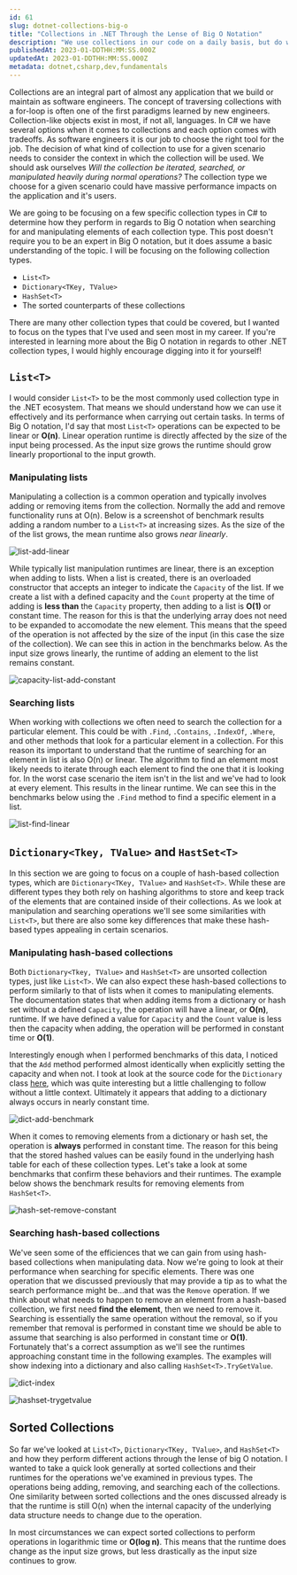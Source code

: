 ```yaml
---
id: 61
slug: dotnet-collections-big-o
title: "Collections in .NET Through the Lense of Big O Notation"
description: "We use collections in our code on a daily basis, but do we ever take a step back to think about how they perform in the context of common Big O Notation benchmarks? In this post, we'll examine the different collection types in .NET to see how there behaviors relate to well-known Big O notation functions. Let's dive in!"
publishedAt: 2023-01-DDTHH:MM:SS.000Z
updatedAt: 2023-01-DDTHH:MM:SS.000Z
metadata: dotnet,csharp,dev,fundamentals
---
```


Collections are an integral part of almost any application that we build or maintain as software engineers. The concept of traversing collections with a for-loop is often one of the first paradigms learned by new engineers. Collection-like objects exist in most, if not all, languages. In C# we have several options when it comes to collections and each option comes with tradeoffs. As software engineers it is our job to choose the right tool for the job. The decision of what kind of collection to use for a given scenario needs to consider the context in which the collection will be used. We should ask ourselves _Will the collection be iterated, searched, or manipulated heavily during normal operations?_ The collection type we choose for a given scenario could have massive performance impacts on the application and it's users.

We are going to be focusing on a few specific collection types in C# to determine how they perform in regards to Big O notation when searching for and manipulating elements of each collection type. This post doesn't require you to be an expert in Big O notation, but it does assume a basic understanding of the topic. I will be focusing on the following collection types.

- `List<T>`
- `Dictionary<TKey, TValue>`
- `HashSet<T>`
- The sorted counterparts of these collections

There are many other collection types that could be covered, but I wanted to focus on the types that I've used and seen most in my career. If you're interested in learning more about the Big O notation in regards to other .NET collection types, I would highly encourage digging into it for yourself!

## `List<T>`

I would consider `List<T>` to be the most commonly used collection type in the .NET ecosystem. That means we should understand how we can use it effectively and its performance when carrying out certain tasks. In terms of Big O notation, I'd say that most `List<T>` operations can be expected to be linear or **O(n)**. Linear operation runtime is directly affected by the size of the input being processed. As the input size grows the runtime should grow linearly proportional to the input growth.

### Manipulating lists

Manipulating a collection is a common operation and typically involves adding or removing items from the collection. Normally the add and remove functionality runs at O(n). Below is a screenshot of benchmark results adding a random number to a `List<T>` at increasing sizes. As the size of the of the list grows, the mean runtime also grows _near linearly_.

![list-add-linear](https://res.cloudinary.com/aaron-bos/image/upload/v1673574244/list-add-linear_a5kyly.png)

While typically list manipulation runtimes are linear, there is an exception when adding to lists. When a list is created, there is an overloaded constructor that accepts an integer to indicate the `Capacity` of the list. If we create a list with a defined capacity and the `Count` property at the time of adding is **less than** the `Capacity` property, then adding to a list is **O(1)** or constant time. The reason for this is that the underlying array does not need to be expanded to accomodate the new element. This means that the speed of the operation is not affected by the size of the input (in this case the size of the collection). We can see this in action in the benchmarks below. As the input size grows linearly, the runtime of adding an element to the list remains constant.

![capacity-list-add-constant](https://res.cloudinary.com/aaron-bos/image/upload/v1673574477/capacity-list-add-constant_h7wsya.png)

### Searching lists

When working with collections we often need to search the collection for a particular element. This could be with `.Find`, `.Contains`, `.IndexOf`, `.Where`, and other methods that look for a particular element in a collection. For this reason its important to understand that the runtime of searching for an element in list is also O(n) or linear. The algorithm to find an element most likely needs to iterate through each element to find the one that it is looking for. In the worst case scenario the item isn't in the list and we've had to look at every element. This results in the linear runtime. We can see this in the benchmarks below using the `.Find` method to find a specific element in a list.

![list-find-linear](https://res.cloudinary.com/aaron-bos/image/upload/v1673574868/list-find-linear_vtswgr.png)

## `Dictionary<Tkey, TValue>` and `HastSet<T>`

In this section we are going to focus on a couple of hash-based collection types, which are `Dictionary<TKey, TValue>` and `HashSet<T>`. While these are different types they both rely on hashing algorithms to store and keep track of the elements that are contained inside of their collections. As we look at manipulation and searching operations we'll see some similarities with `List<T>`, but there are also some key differences that make these hash-based types appealing in certain scenarios.

### Manipulating hash-based collections

Both `Dictionary<Tkey, TValue>` and `HashSet<T>` are unsorted collection types, just like `List<T>`. We can also expect these hash-based collections to perform similarly to that of lists when it comes to manipulating elements. The documentation states that when adding items from a dictionary or hash set without a defined `Capacity`, the operation will have a linear, or **O(n)**, runtime. If we have defined a value for `Capacity` and the `Count` value is less then the capacity when adding, the operation will be performed in constant time or **O(1)**.

Interestingly enough when I performed benchmarks of this data, I noticed that the `Add` method performed almost identically when explicitly setting the capacity and when not. I took at look at the source code for the `Dictionary` class [here](https://github.com/dotnet/runtime/blob/6aaaaaa5c7b1160a237bb381074e707c3ea1e9b4/src/libraries/System.Private.CoreLib/src/System/Collections/Generic/Dictionary.cs#L473), which was quite interesting but a little challenging to follow without a little context. Ultimately it appears that adding to a dictionary always occurs in nearly constant time.

![dict-add-benchmark](https://res.cloudinary.com/aaron-bos/image/upload/v1673574868/dict-add-benchmark_eurauo.png)

When it comes to removing elements from a dictionary or hash set, the operation is **always** performed in constant time. The reason for this being that the stored hashed values can be easily found in the underlying hash table for each of these collection types. Let's take a look at some benchmarks that confirm these behaviors and their runtimes. The example below shows the benchmark results for removing elements from `HashSet<T>`.

![hash-set-remove-constant](https://res.cloudinary.com/aaron-bos/image/upload/v1673575775/hash-set-remove-constant_pqew6h.png)

### Searching hash-based collections

We've seen some of the efficiences that we can gain from using hash-based collections when manipulating data. Now we're going to look at their performance when searching for specific elements. There was one operation that we discussed previously that may provide a tip as to what the search performance might be...and that was the `Remove` operation. If we think about what needs to happen to remove an element from a hash-based collection, we first need **find the element**, then we need to remove it. Searching is essentially the same operation without the removal, so if you remember that removal is performed in constant time we should be able to assume that searching is also performed in constant time or **O(1)**. Fortunately that's a correct assumption as we'll see the runtimes approaching constant time in the following examples. The examples will show indexing into a dictionary and also calling `HashSet<T>.TryGetValue`.

![dict-index](https://res.cloudinary.com/aaron-bos/image/upload/v1673581722/dict-index_czkosn.png)

![hashset-trygetvalue](https://res.cloudinary.com/aaron-bos/image/upload/v1673581700/hash-set-trygetvalue_dvphan.png)

## Sorted Collections

So far we've looked at `List<T>`, `Dictionary<TKey, TValue>`, and `HashSet<T>` and how they perform different actions through the lense of big O notation. I wanted to take a quick look generally at sorted collections and their runtimes for the operations we've examined in previous types. The operations being adding, removing, and searching each of the collections. One similarity between sorted collections and the ones discussed already is that the runtime is still O(n) when the internal capacity of the underlying data structure needs to change due to the operation.

In most circumstances we can expect sorted collections to perform operations in logarithmic time or **O(log n)**. This means that the runtime does change as the input size grows, but less drastically as the input size continues to grow.
